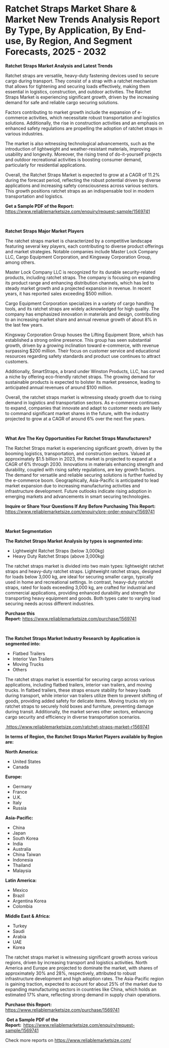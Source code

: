 <p><h1>Ratchet Straps Market Share & Market New Trends Analysis Report By Type, By Application, By End-use, By Region, And Segment Forecasts, 2025 - 2032</h1></p><p><strong>Ratchet Straps Market Analysis and Latest Trends</strong></p>
<p><p>Ratchet straps are versatile, heavy-duty fastening devices used to secure cargo during transport. They consist of a strap with a ratchet mechanism that allows for tightening and securing loads effectively, making them essential in logistics, construction, and outdoor activities. The Ratchet Straps Market is experiencing significant growth, driven by the increasing demand for safe and reliable cargo securing solutions.</p><p>Factors contributing to market growth include the expansion of e-commerce activities, which necessitate robust transportation and logistics solutions. Additionally, the rise in construction activities and an emphasis on enhanced safety regulations are propelling the adoption of ratchet straps in various industries. </p><p>The market is also witnessing technological advancements, such as the introduction of lightweight and weather-resistant materials, improving usability and longevity. Moreover, the rising trend of do-it-yourself projects and outdoor recreational activities is boosting consumer demand, particularly for residential applications.</p><p>Overall, the Ratchet Straps Market is expected to grow at a CAGR of 11.2% during the forecast period, reflecting the robust potential driven by diverse applications and increasing safety consciousness across various sectors. This growth positions ratchet straps as an indispensable tool in modern transportation and logistics.</p></p>
<p><strong>Get a Sample PDF of the Report:&nbsp;</strong> <a href="https://www.reliablemarketsize.com/enquiry/request-sample/1569741?utm_campaign=3104&utm_medium=2&utm_source=Github&utm_content=ia&utm_term=25032025&utm_id=ratchet-straps">https://www.reliablemarketsize.com/enquiry/request-sample/1569741</a></p>
<p>&nbsp;</p>
<p><strong>Ratchet Straps Major Market Players</strong></p>
<p><p>The ratchet straps market is characterized by a competitive landscape featuring several key players, each contributing to diverse product offerings and market strategies. Notable companies include Master Lock Company LLC, Cargo Equipment Corporation, and Kingsway Corporation Group, among others.</p><p>Master Lock Company LLC is recognized for its durable security-related products, including ratchet straps. The company is focusing on expanding its product range and enhancing distribution channels, which has led to steady market growth and a projected expansion in revenue. In recent years, it has reported sales exceeding $500 million.</p><p>Cargo Equipment Corporation specializes in a variety of cargo handling tools, and its ratchet straps are widely acknowledged for high quality. The company has emphasized innovation in materials and design, contributing to an increasing market share and annual revenue growth of about 8% in the last few years.</p><p>Kingsway Corporation Group houses the Lifting Equipment Store, which has established a strong online presence. This group has seen substantial growth, driven by a growing inclination toward e-commerce, with revenue surpassing $200 million. Their focus on customer service and educational resources regarding safety standards and product use continues to attract customers.</p><p>Additionally, SmartStraps, a brand under Winston Products, LLC, has carved a niche by offering eco-friendly ratchet straps. The growing demand for sustainable products is expected to bolster its market presence, leading to anticipated annual revenues of around $100 million.</p><p>Overall, the ratchet straps market is witnessing steady growth due to rising demand in logistics and transportation sectors. As e-commerce continues to expand, companies that innovate and adapt to customer needs are likely to command significant market shares in the future, with the industry projected to grow at a CAGR of around 6% over the next five years.</p></p>
<p>&nbsp;</p>
<p><strong>What Are The Key Opportunities For Ratchet Straps Manufacturers?</strong></p>
<p><p>The Ratchet Straps market is experiencing significant growth, driven by the booming logistics, transportation, and construction sectors. Valued at approximately $1.5 billion in 2023, the market is projected to expand at a CAGR of 6% through 2030. Innovations in materials enhancing strength and durability, coupled with rising safety regulations, are key growth factors. The demand for versatile and reliable securing solutions is further fueled by the e-commerce boom. Geographically, Asia-Pacific is anticipated to lead market expansion due to increasing manufacturing activities and infrastructure development. Future outlooks indicate rising adoption in emerging markets and advancements in smart securing technologies.</p></p>
<p><strong>Inquire or Share Your Questions If Any Before Purchasing This Report:</strong> <a href="https://www.reliablemarketsize.com/enquiry/pre-order-enquiry/1569741?utm_campaign=3104&utm_medium=2&utm_source=Github&utm_content=ia&utm_term=25032025&utm_id=ratchet-straps">https://www.reliablemarketsize.com/enquiry/pre-order-enquiry/1569741</a></p>
<p>&nbsp;</p>
<p><strong>Market Segmentation</strong></p>
<p><strong>The Ratchet Straps Market Analysis by types is segmented into:</strong></p>
<p><ul><li>Lightweight Ratchet Straps (below 3,000kg)</li><li>Heavy Duty Ratchet Straps (above 3,000kg)</li></ul></p>
<p><p>The ratchet straps market is divided into two main types: lightweight ratchet straps and heavy-duty ratchet straps. Lightweight ratchet straps, designed for loads below 3,000 kg, are ideal for securing smaller cargo, typically used in home and recreational settings. In contrast, heavy-duty ratchet straps, rated for loads exceeding 3,000 kg, are crafted for industrial and commercial applications, providing enhanced durability and strength for transporting heavy equipment and goods. Both types cater to varying load securing needs across different industries.</p></p>
<p><strong>Purchase this Report:&nbsp;</strong><a href="https://www.reliablemarketsize.com/purchase/1569741?utm_campaign=3104&utm_medium=2&utm_source=Github&utm_content=ia&utm_term=25032025&utm_id=ratchet-straps">https://www.reliablemarketsize.com/purchase/1569741</a></p>
<p>&nbsp;</p>
<p><strong>The Ratchet Straps Market Industry Research by Application is segmented into:</strong></p>
<p><ul><li>Flatbed Trailers</li><li>Interior Van Trailers</li><li>Moving Trucks</li><li>Others</li></ul></p>
<p><p>The ratchet straps market is essential for securing cargo across various applications, including flatbed trailers, interior van trailers, and moving trucks. In flatbed trailers, these straps ensure stability for heavy loads during transport, while interior van trailers utilize them to prevent shifting of goods, providing added safety for delicate items. Moving trucks rely on ratchet straps to securely hold boxes and furniture, preventing damage during transit. Additionally, the market serves other sectors, enhancing cargo security and efficiency in diverse transportation scenarios.</p></p>
<p><a href="https://www.reliablemarketsize.com/ratchet-straps-market-r1569741?utm_campaign=3104&utm_medium=2&utm_source=Github&utm_content=ia&utm_term=25032025&utm_id=ratchet-straps">&nbsp;https://www.reliablemarketsize.com/ratchet-straps-market-r1569741</a></p>
<p><strong>In terms of Region, the Ratchet Straps Market Players available by Region are:</strong></p>
<p>
    <p> <strong> North America: </strong>
        <ul>
            <li>United States</li>
            <li>Canada</li>
        </ul>
        </p> 
    <p> <strong> Europe: </strong>
        <ul>
            <li>Germany</li>
            <li>France</li>
            <li>U.K.</li>
            <li>Italy</li>
            <li>Russia</li>
        </ul>
        </p> 
    <p> <strong> Asia-Pacific: </strong>
        <ul>
            <li>China</li>
            <li>Japan</li>
            <li>South Korea</li>
            <li>India</li>
            <li>Australia</li>
            <li>China Taiwan</li>
            <li>Indonesia</li>
            <li>Thailand</li>
            <li>Malaysia</li>
        </ul>
        </p> 
    <p> <strong> Latin America: </strong>
        <ul>
            <li>Mexico</li>
            <li>Brazil</li>
            <li>Argentina Korea</li>
            <li>Colombia</li>
        </ul>
        </p> 
    <p> <strong> Middle East & Africa: </strong>
        <ul>
            <li>Turkey</li>
            <li>Saudi</li>
            <li>Arabia</li>
            <li>UAE</li>
            <li>Korea</li>
        </ul>
    </p>
    </p>
<p><p>The ratchet straps market is witnessing significant growth across various regions, driven by increasing transport and logistics activities. North America and Europe are projected to dominate the market, with shares of approximately 30% and 28%, respectively, attributed to robust infrastructure development and high adoption rates. The Asia-Pacific region is gaining traction, expected to account for about 25% of the market due to expanding manufacturing sectors in countries like China, which holds an estimated 17% share, reflecting strong demand in supply chain operations.</p></p>
<p><strong>Purchase this Report: </strong><a href="https://www.reliablemarketsize.com/purchase/1569741?utm_campaign=3104&utm_medium=2&utm_source=Github&utm_content=ia&utm_term=25032025&utm_id=ratchet-straps">https://www.reliablemarketsize.com/purchase/1569741</a></p>
<p>&nbsp;<strong>Get a Sample PDF of the Report:&nbsp;&nbsp;</strong><a href="https://www.reliablemarketsize.com/enquiry/request-sample/1569741?utm_campaign=3104&utm_medium=2&utm_source=Github&utm_content=ia&utm_term=25032025&utm_id=ratchet-straps">https://www.reliablemarketsize.com/enquiry/request-sample/1569741</a></p>
<p><strong></strong></p>
<p>Check more reports on <a href="https://www.reliablemarketsize.com/?utm_campaign=3104&utm_medium=2&utm_source=Github&utm_content=ia&utm_term=25032025&utm_id=ratchet-straps">https://www.reliablemarketsize.com/</a></p>